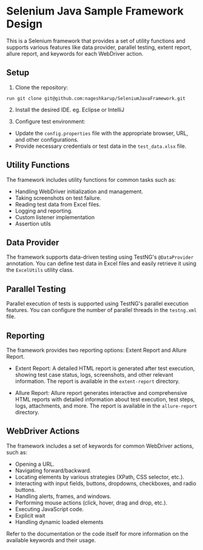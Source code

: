 
# Selenium Java Sample Framework Design

This is a Selenium framework that provides a set of utility functions and supports various features like data provider, parallel testing, extent report, allure report, and keywords for each WebDriver action.

## Setup

1. Clone the repository:

`run git clone git@github.com:nageshkarup/SeleniumJavaFramework.git`

2. Install the desired IDE. eg. Eclipse or IntelliJ

3. Configure test environment:
- Update the `config.properties` file with the appropriate browser, URL, and other configurations.
- Provide necessary credentials or test data in the `test_data.xlsx` file.

## Utility Functions

The framework includes utility functions for common tasks such as:
- Handling WebDriver initialization and management.
- Taking screenshots on test failure.
- Reading test data from Excel files.
- Logging and reporting.
- Custom listener implementation
- Assertion utils
## Data Provider

The framework supports data-driven testing using TestNG's `@DataProvider` annotation. You can define test data in Excel files and easily retrieve it using the `ExcelUtils` utility class.

## Parallel Testing

Parallel execution of tests is supported using TestNG's parallel execution features. You can configure the number of parallel threads in the `testng.xml` file.

## Reporting

The framework provides two reporting options: Extent Report and Allure Report.

- Extent Report: A detailed HTML report is generated after test execution, showing test case status, logs, screenshots, and other relevant information. The report is available in the `extent-report` directory.

- Allure Report: Allure report generates interactive and comprehensive HTML reports with detailed information about test execution, test steps, logs, attachments, and more. The report is available in the `allure-report` directory.

## WebDriver Actions

The framework includes a set of keywords for common WebDriver actions, such as:
- Opening a URL.
- Navigating forward/backward.
- Locating elements by various strategies (XPath, CSS selector, etc.).
- Interacting with input fields, buttons, dropdowns, checkboxes, and radio buttons.
- Handling alerts, frames, and windows.
- Performing mouse actions (click, hover, drag and drop, etc.).
- Executing JavaScript code.
- Explicit wait
- Handling dynamic loaded elements

Refer to the documentation or the code itself for more information on the available keywords and their usage.


